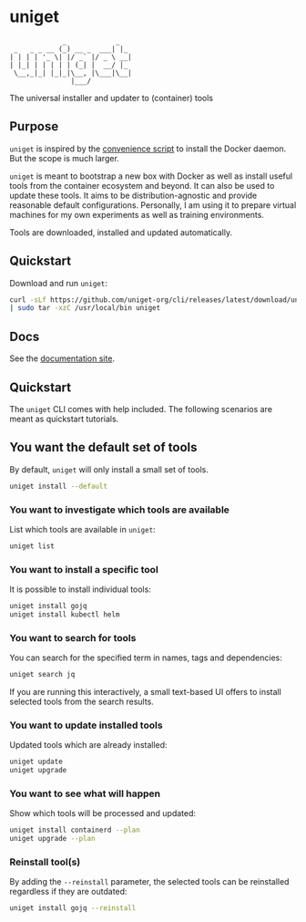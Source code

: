 # uniget

```plaintext
             _            _
 _   _ _ __ (_) __ _  ___| |_
| | | | '_ \| |/ _` |/ _ \ __|
| |_| | | | | | (_| |  __/ |_
 \__,_|_| |_|_|\__, |\___|\__|
               |___/
```

The universal installer and updater to (container) tools

## Purpose

`uniget` is inspired by the [convenience script](https://docs.docker.com/engine/install/ubuntu/#install-using-the-convenience-script) to install the Docker daemon. But the scope is much larger.

`uniget` is meant to bootstrap a new box with Docker as well as install useful tools from the container ecosystem and beyond. It can also be used to update these tools. It aims to be distribution-agnostic and provide reasonable default configurations. Personally, I am using it to prepare virtual machines for my own experiments as well as training environments.

Tools are downloaded, installed and updated automatically.

## Quickstart

Download and run `uniget`:

```bash
curl -sLf https://github.com/uniget-org/cli/releases/latest/download/uniget_linux_$(uname -m).tar.gz \
| sudo tar -xzC /usr/local/bin uniget
```

## Docs

See the [documentation site](https://docs.uniget.dev).

## Quickstart

The `uniget` CLI comes with help included. The following scenarios are meant as quickstart tutorials.

## You want the default set of tools

By default, `uniget` will only install a small set of tools.

```bash
uniget install --default
```

### You want to investigate which tools are available

List which tools are available in `uniget`:

```bash
uniget list
```

### You want to install a specific tool

It is possible to install individual tools:

```bash
uniget install gojq
uniget install kubectl helm
```

### You want to search for tools

You can search for the specified term in names, tags and dependencies:

```bash
uniget search jq
```

If you are running this interactively, a small text-based UI offers to install selected tools from the search results.

### You want to update installed tools

Updated tools which are already installed:

```bash
uniget update
uniget upgrade
```

### You want to see what will happen

Show which tools will be processed and updated:

```bash
uniget install containerd --plan
uniget upgrade --plan
```

### Reinstall tool(s)

By adding the `--reinstall` parameter, the selected tools can be reinstalled regardless if they are outdated:

```bash
uniget install gojq --reinstall
```
